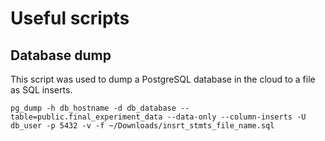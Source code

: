 # Useful scripts

## Database dump

This script was used to dump a PostgreSQL database in the cloud to a file as SQL inserts.

```
pg_dump -h db_hostname -d db_database --table=public.final_experiment_data --data-only --column-inserts -U db_user -p 5432 -v -f ~/Downloads/insrt_stmts_file_name.sql
```

